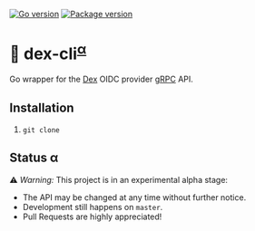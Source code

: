 [![Go version](https://img.shields.io/github/go-mod/go-version/reimersoftware/dex-cli?style=flat-square)](https://golang.org/)
[![Package version](https://img.shields.io/github/v/tag/reimersoftware/dex-cli?style=flat-square)]()

# 📇 dex-cli<sup>[α](#status-α)</sup>

Go wrapper for the [Dex](https://github.com/dexidp/dex) OIDC provider [gRPC](https://grpc.io/) API.

## Installation

1. `git clone `

## Status α     

⚠️ _Warning:_ This project is in an experimental alpha stage:
- The API may be changed at any time without further notice.
- Development still happens on `master`.
- Pull Requests are highly appreciated!